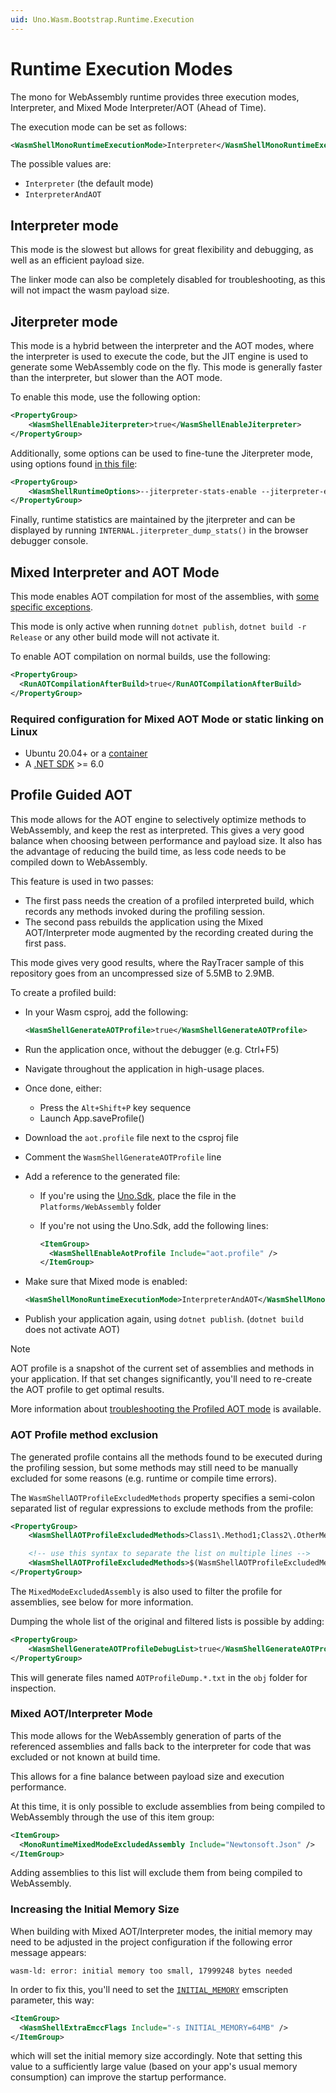 ```yaml
---
uid: Uno.Wasm.Bootstrap.Runtime.Execution
---
```


# Runtime Execution Modes

The mono for WebAssembly runtime provides three execution modes, Interpreter, and Mixed Mode Interpreter/AOT (Ahead of Time).

The execution mode can be set as follows:

```xml
<WasmShellMonoRuntimeExecutionMode>Interpreter</WasmShellMonoRuntimeExecutionMode>
```

The possible values are:

- `Interpreter` (the default mode)
- `InterpreterAndAOT`

## Interpreter mode

This mode is the slowest but allows for great flexibility and debugging, as well as an efficient payload size.

The linker mode can also be completely disabled for troubleshooting, as this will not impact the wasm payload size.

## Jiterpreter mode

This mode is a hybrid between the interpreter and the AOT modes, where the interpreter is used to execute the code, but the JIT engine is used to generate some WebAssembly code on the fly. This mode is generally faster than the interpreter, but slower than the AOT mode.

To enable this mode, use the following option:

```xml
<PropertyGroup>
    <WasmShellEnableJiterpreter>true</WasmShellEnableJiterpreter>
</PropertyGroup>
```

Additionally, some options can be used to fine-tune the Jiterpreter mode, using options found [in this file](https://github.com/dotnet/runtime/blob/6a047a9aec7a36039cffac61186b04bd3f16dbe0/src/mono/mono/utils/options-def.h#L86-L114):

```xml
<PropertyGroup>
    <WasmShellRuntimeOptions>--jiterpreter-stats-enable --jiterpreter-estimate-heat</WasmShellRuntimeOptions>
</PropertyGroup>
```

Finally, runtime statistics are maintained by the jiterpreter and can be displayed by running `INTERNAL.jiterpreter_dump_stats()` in the browser debugger console.

## Mixed Interpreter and AOT Mode

This mode enables AOT compilation for most of the assemblies, with [some specific exceptions](https://github.com/dotnet/runtime/issues/50609).

This mode is only active when running `dotnet publish`, `dotnet build -r Release` or any other build mode will not activate it.

To enable AOT compilation on normal builds, use the following:

```xml
<PropertyGroup>
  <RunAOTCompilationAfterBuild>true</RunAOTCompilationAfterBuild>
</PropertyGroup>
```

### Required configuration for Mixed AOT Mode or static linking on Linux

- Ubuntu 20.04+ or a [container](https://hub.docker.com/r/unoplatform/wasm-build)
- A [.NET SDK](https://docs.microsoft.com/en-us/dotnet/core/install/linux-ubuntu) >= 6.0

## Profile Guided AOT

This mode allows for the AOT engine to selectively optimize methods to WebAssembly, and keep the rest as interpreted. This gives a very good balance when choosing between performance and payload size. It also has the advantage of reducing the build time, as less code needs to be compiled down to WebAssembly.

This feature is used in two passes:

- The first pass needs the creation of a profiled interpreted build, which records any methods invoked during the profiling session.
- The second pass rebuilds the application using the Mixed AOT/Interpreter mode augmented by the recording created during the first pass.

This mode gives very good results, where the RayTracer sample of this repository goes from an uncompressed size of 5.5MB to 2.9MB.

To create a profiled build:

- In your Wasm csproj, add the following:

  ```xml
  <WasmShellGenerateAOTProfile>true</WasmShellGenerateAOTProfile>
  ```

- Run the application once, without the debugger (e.g. Ctrl+F5)
- Navigate throughout the application in high-usage places.
- Once done, either:
  - Press the `Alt+Shift+P` key sequence
  - Launch App.saveProfile()
- Download the `aot.profile` file next to the csproj file
- Comment the `WasmShellGenerateAOTProfile` line
- Add a reference to the generated file:
  - If you're using the [Uno.Sdk](xref:Uno.Features.Uno.Sdk), place the file in the `Platforms/WebAssembly` folder
  - If you're not using the Uno.Sdk, add the following lines:

    ```xml
    <ItemGroup>
      <WasmShellEnableAotProfile Include="aot.profile" />
    </ItemGroup>
    ```

- Make sure that Mixed mode is enabled:

  ```xml
  <WasmShellMonoRuntimeExecutionMode>InterpreterAndAOT</WasmShellMonoRuntimeExecutionMode>
  ```

- Publish your application again, using `dotnet publish`. (`dotnet build` does not activate AOT)

> [!NOTE]
> AOT profile is a snapshot of the current set of assemblies and methods in your application. If that set changes significantly, you'll need to re-create the AOT profile to get optimal results.

More information about [troubleshooting the Profiled AOT mode](xref:Uno.Wasm.Bootstrap.ProfiledAOTValidation) is available.

### AOT Profile method exclusion

The generated profile contains all the methods found to be executed during the profiling session, but some methods may still need to be manually excluded for some reasons (e.g. runtime or compile time errors).

The `WasmShellAOTProfileExcludedMethods` property specifies a semi-colon separated list of regular expressions to exclude methods from the profile:

```xml
<PropertyGroup>
    <WasmShellAOTProfileExcludedMethods>Class1\.Method1;Class2\.OtherMethod</WasmShellAOTProfileExcludedMethods>

    <!-- use this syntax to separate the list on multiple lines -->
    <WasmShellAOTProfileExcludedMethods>$(WasmShellAOTProfileExcludedMethods);Class3.*</WasmShellAOTProfileExcludedMethods>
</PropertyGroup>
```

The `MixedModeExcludedAssembly` is also used to filter the profile for assemblies, see below for more information.

Dumping the whole list of the original and filtered lists is possible by adding:

```xml
<PropertyGroup>
    <WasmShellGenerateAOTProfileDebugList>true</WasmShellGenerateAOTProfileDebugList>
</PropertyGroup>
```

This will generate files named `AOTProfileDump.*.txt` in the `obj` folder for inspection.

### Mixed AOT/Interpreter Mode

This mode allows for the WebAssembly generation of parts of the referenced assemblies and falls back to the interpreter for code that was excluded or not known at build time.

This allows for a fine balance between payload size and execution performance.

At this time, it is only possible to exclude assemblies from being compiled to WebAssembly through the use of this item group:

```xml
<ItemGroup>
  <MonoRuntimeMixedModeExcludedAssembly Include="Newtonsoft.Json" />
</ItemGroup>
```

Adding assemblies to this list will exclude them from being compiled to WebAssembly.

### Increasing the Initial Memory Size

When building with Mixed AOT/Interpreter modes, the initial memory may need to be adjusted in the project configuration if the following error message appears:

```text
wasm-ld: error: initial memory too small, 17999248 bytes needed
```

In order to fix this, you'll need to set the [`INITIAL_MEMORY`](https://emscripten.org/docs/tools_reference/settings_reference.html?highlight=initial_memory#initial-memory) emscripten parameter, this way:

```xml
<ItemGroup>
  <WasmShellExtraEmccFlags Include="-s INITIAL_MEMORY=64MB" />
</ItemGroup>
```

which will set the initial memory size accordingly. Note that setting this value to a sufficiently large value (based on your app's usual memory consumption) can improve the startup performance.
